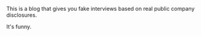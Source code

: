 This is a blog that gives you fake interviews based on real public company disclosures.

It's funny.
